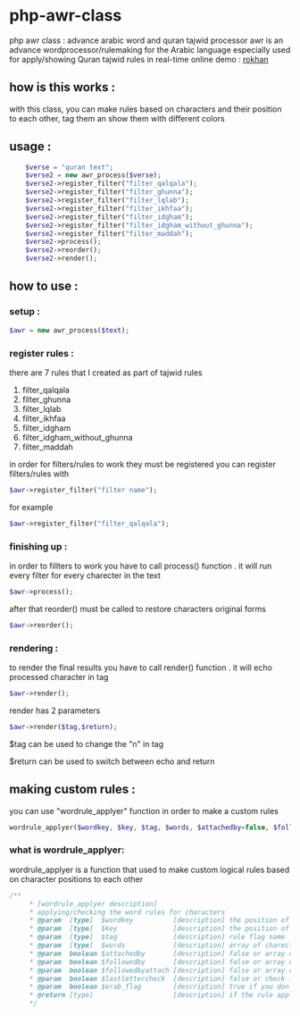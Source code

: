 # php-awr-class
php awr class :  advance arabic word and quran tajwid processor
awr is an advance wordprocessor/rulemaking for the Arabic language especially used for apply/showing Quran tajwid rules in real-time
online demo :
[rokhan](http://rokhan.ir)

## how is this works :

with this class, you can make rules based on characters and their position to each other, tag them an show them with different colors
## usage :
```php
    $verse = "quran text";
    $verse2 = new awr_process($verse);
    $verse2->register_filter("filter_qalqala");
    $verse2->register_filter("filter_ghunna");
    $verse2->register_filter("filter_lqlab");
    $verse2->register_filter("filter_ikhfaa");
    $verse2->register_filter("filter_idgham");
    $verse2->register_filter("filter_idgham_without_ghunna");
    $verse2->register_filter("filter_maddah");
    $verse2->process();
    $verse2->reorder();
    $verse2->render();
```
## how to use :
### setup :
```php
$awr = new awr_process($text);
```
### register rules :
there are 7 rules that I created as part of tajwid rules

1. filter_qalqala
2. filter_ghunna
3. filter_lqlab
4. filter_ikhfaa
5. filter_idgham
6. filter_idgham_without_ghunna
7. filter_maddah

in order for filters/rules to work they must be registered
you can register filters/rules with 
```php
$awr->register_filter("filter name");
```
for example
```php
$awr->register_filter("filter_qalqala");
```
### finishing up : 
in order to fillters to work you have to call process() function . it will run every filter for every charecter in the text
```php
$awr->process();
```
after that reorder() must be called to restore characters original forms
```php
$awr->reorder();
```
### rendering : 

to render the final results you have to call render() function . it will echo processed character in <n> tag
  
```php
$awr->render();
```
render has 2 parameters

```php
$awr->render($tag,$return);
```

$tag can be used to change the "n" in <n> tag

$return can be used to switch between echo and return

## making custom rules :

you can use "wordrule_applyer" function in order to make a custom rules

```php
wordrule_applyer($wordkey, $key, $tag, $words, $attachedby=false, $followedby=false, $followedbyattach=false, $lastlettercheck=false, $erab_flag=false)
```
### what is wordrule_applyer:

wordrule_applyer is a function that used to make custom logical rules based on character positions to each other
```php
/**
     * [wordrule_applyer description]
     * applying/checking the word rules for characters
     * @param  [type]  $wordkey          [description] the position of the character in array / row
     * @param  [type]  $key              [description] the position of the character in array / column
     * @param  [type]  $tag              [description] rule flag name
     * @param  [type]  $words            [description] array of charecters
     * @param  boolean $attachedby       [description] false or array of characters that must be attached to $words
     * @param  boolean $followedby       [description] false or array of characters that must be followed by $words / $attachedby if not false
     * @param  boolean $followedbyattach [description] false or array of characters that must be attached to $followedby if not false
     * @param  boolean $lastlettercheck  [description] false or check if the previous rules are for a character at end of the text
     * @param  boolean $erab_flag        [description] true if you don't want to use alef as erab
     * @return [type]                    [description] if the rule applies for character
     */
```

